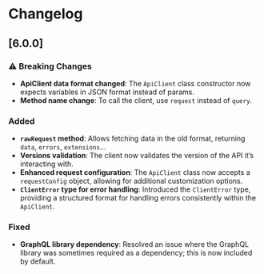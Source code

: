 # Changelog

## [6.0.0]

### ⚠️ Breaking Changes

- **ApiClient data format changed**: The `ApiClient` class constructor now expects variables in JSON format instead of params.
- **Method name change**: To call the client, use `request` instead of `query`.

### Added

- **`rawRequest` method**: Allows fetching data in the old format, returning `data`, `errors`, `extensions`...
- **Versions validation**: The client now validates the version of the API it’s interacting with.
- **Enhanced request configuration**: The `ApiClient` class now accepts a `requestConfig` object, allowing for additional customization options.
- **`ClientError` type for error handling**: Introduced the `ClientError` type, providing a structured format for handling errors consistently within the `ApiClient`.

### Fixed

- **GraphQL library dependency**: Resolved an issue where the GraphQL library was sometimes required as a dependency; this is now included by default.
